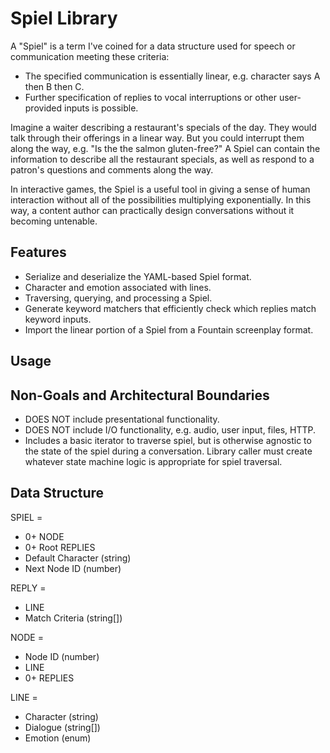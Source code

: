 # Spiel Library

A "Spiel" is a term I've coined for a data structure used for speech or communication meeting these criteria:

* The specified communication is essentially linear, e.g. character says A then B then C.
* Further specification of replies to vocal interruptions or other user-provided inputs is possible.

Imagine a waiter describing a restaurant's specials of the day. They would talk through their offerings in a linear way. But you could interrupt them along the way, e.g. "Is the the salmon gluten-free?" A Spiel can contain the information to describe all the restaurant specials, as well as respond to a patron's questions and comments along the way.

In interactive games, the Spiel is a useful tool in giving a sense of human interaction without all of the possibilities multiplying exponentially. In this way, a content author can practically design conversations without it becoming untenable.

## Features

* Serialize and deserialize the YAML-based Spiel format.
* Character and emotion associated with lines.
* Traversing, querying, and processing a Spiel.
* Generate keyword matchers that efficiently check which replies match keyword inputs.
* Import the linear portion of a Spiel from a Fountain screenplay format.

## Usage




## Non-Goals and Architectural Boundaries

* DOES NOT include presentational functionality.
* DOES NOT include I/O functionality, e.g. audio, user input, files, HTTP.
* Includes a basic iterator to traverse spiel, but is otherwise agnostic to the state of the spiel during a conversation. Library caller must create whatever state machine logic is appropriate for spiel traversal.

## Data Structure

SPIEL = 
* 0+ NODE
* 0+ Root REPLIES
* Default Character (string)
* Next Node ID (number)

REPLY =
* LINE
* Match Criteria (string[])

NODE = 
* Node ID (number)
* LINE
* 0+ REPLIES

LINE =
* Character (string)
* Dialogue (string[])
* Emotion (enum)
